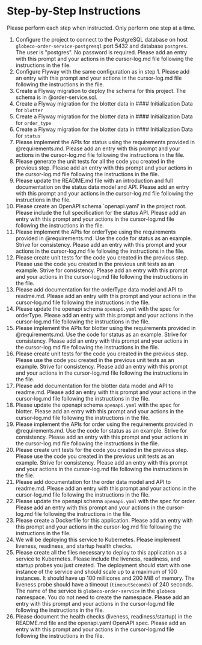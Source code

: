 # Step-by-Step Instructions

Please perform each step when instructed.  Only perform one step at a time.

1. Configure the project to connect to the PostgreSQL database on host `globeco-order-service-postgresql`  port 5432 and database `postgres`.  The user is  "postgres".  No password is required. Please add an entry with this prompt and your actions in the cursor-log.md  file following the instructions in the file.
2. Configure Flyway with the same configuration as in step 1.  Please add an entry with this prompt and your actions in the cursor-log.md  file following the instructions in the file.
3. Create a Flyway migration to deploy the schema for this project.  The schema is in @order-service.sql.
4. Create a Flyway migration for the blotter data in #### Initialization Data for `blotter`
5. Create a Flyway migration for the blotter data in #### Initialization Data for `order_type`
6. Create a Flyway migration for the blotter data in #### Initialization Data for `status`
7. Please implement the APIs for status using the requirements provided in @requirements.md.  Please add an entry with this prompt and your actions in the cursor-log.md file following the instructions in the file.
8. Please generate the unit tests for all the code you created in the previous step.  Please add an entry with this prompt and your actions in the cursor-log.md file following the instructions in the file.
9. Please update the README.md file with an introduction and full documentation on the status data model and API.  Please add an entry with this prompt and your actions in the cursor-log.md file following the instructions in the file.
10. Please create an OpenAPI schema `openapi.yaml' in the project root.  Please include the full specification for the status API.  Please add an entry with this prompt and your actions in the cursor-log.md file following the instructions in the file.
11. Please implement the APIs for orderType using the requirements provided in @requirements.md.  Use the code for status as an example.  Strive for consistency.  Please add an entry with this prompt and your actions in the cursor-log.md file following the instructions in the file.
12. Please create unit tests for the code you created in the previous step.  Please use the code you created in the previous unit tests as an example.  Strive for consistency.  Please add an entry with this prompt and your actions in the cursor-log.md file following the instructions in the file.
13. Please add documentation for the orderType data model and API to readme.md.  Please add an entry with this prompt and your actions in the cursor-log.md file following the instructions in the file.
14. Please update the openapi schema `openapi.yaml` with the spec for orderType.  Please add an entry with this prompt and your actions in the cursor-log.md file following the instructions in the file.
15. Please implement the APIs for blotter using the requirements provided in @requirements.md.  Use the code for status as an example.  Strive for consistency.  Please add an entry with this prompt and your actions in the cursor-log.md file following the instructions in the file.
16. Please create unit tests for the code you created in the previous step.  Please use the code you created in the previous unit tests as an example.  Strive for consistency.  Please add an entry with this prompt and your actions in the cursor-log.md file following the instructions in the file.
17. Please add documentation for the blotter data model and API to readme.md.  Please add an entry with this prompt and your actions in the cursor-log.md file following the instructions in the file.
18. Please update the openapi schema `openapi.yaml` with the spec for blotter.  Please add an entry with this prompt and your actions in the cursor-log.md file following the instructions in the file.
19. Please implement the APIs for order using the requirements provided in @requirements.md.  Use the code for status as an example.  Strive for consistency.  Please add an entry with this prompt and your actions in the cursor-log.md file following the instructions in the file.
20. Please create unit tests for the code you created in the previous step.  Please use the code you created in the previous unit tests as an example.  Strive for consistency.  Please add an entry with this prompt and your actions in the cursor-log.md file following the instructions in the file.
21. Please add documentation for the order data model and API to readme.md.  Please add an entry with this prompt and your actions in the cursor-log.md file following the instructions in the file.
22. Please update the openapi schema `openapi.yaml` with the spec for order.  Please add an entry with this prompt and your actions in the cursor-log.md file following the instructions in the file.
23. Please create a Dockerfile for this application.  Please add an entry with this prompt and your actions in the cursor-log.md file following the instructions in the file.
24. We will be deploying this service to Kubernetes.  Please implement liveness, readiness, and startup health checks. 
25. Please create all the files necessary to deploy to this application as a service to Kubernetes.  Please include the liveness, readiness, and startup probes you just created.  The deployment should start with one instance of the service and should scale up to a maximum of 100 instances.  It should have up 100 millicores and 200 MiB of memory.  The liveness probe should have a timeout (`timeoutSeconds`) of 240 seconds.  The name of the service is `globeco-order-service` in the `globeco` namespace.  You do not need to create the namespace. Please add an entry with this prompt and your actions in the cursor-log.md file following the instructions in the file.
26. Please document the health checks (liveness, readiness/startup) in the README.md file and the openapi.yaml OpenAPI spec.  Please add an entry with this prompt and your actions in the cursor-log.md file following the instructions in the file.
